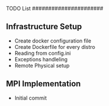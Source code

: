 TODO List
######################


Infrastructure Setup
----------------------
- Create docker configuration file 
- Create Dockerfile for every distro
- Reading from config.ini
- Exceptions handleling
- Remote Physical setup

MPI Implementation
---------------------
- Initial commit